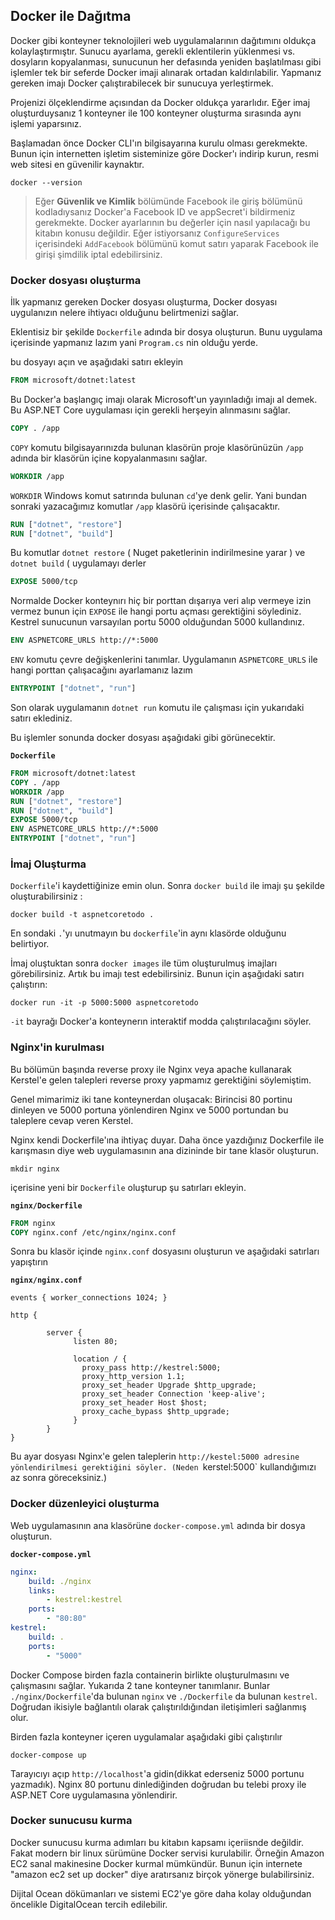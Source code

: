 ## Docker ile Dağıtma

Docker gibi konteyner teknolojileri web uygulamalarının dağıtımını oldukça kolaylaştırmıştır. Sunucu ayarlama, gerekli eklentilerin yüklenmesi vs. dosyların kopyalanması, sunucunun her defasında yeniden başlatılması gibi işlemler tek bir seferde Docker imaji alınarak ortadan kaldırılabilir. Yapmanız gereken imajı Docker çalıştırabilecek bir sunucuya yerleştirmek. 

Projenizi ölçeklendirme açısından da Docker oldukça yararlıdır. Eğer imaj oluşturduysanız 1 konteyner ile 100 konteyner oluşturma sırasında aynı işlemi yaparsınız.

Başlamadan önce Docker CLI'ın bilgisayarına kurulu olması gerekmekte. Bunun için internetten işletim sisteminize göre Docker'ı indirip kurun, resmi web sitesi en güvenilir kaynaktır.

```
docker --version
```

> Eğer **Güvenlik ve Kimlik** bölümünde Facebook ile giriş bölümünü kodladıysanız Docker'a Facebook ID ve appSecret'i bildirmeniz gerekmekte. Docker ayarlarının bu değerler için nasıl yapılacağı bu kitabın konusu değildir. Eğer istiyorsanız `ConfigureServices` içerisindeki `AddFacebook` bölümünü komut satırı yaparak Facebook ile girişi şimdilik iptal edebilirsiniz.


### Docker dosyası oluşturma

İlk yapmanız gereken Docker dosyası oluşturma, Docker dosyası uygulanızın nelere ihtiyacı olduğunu belirtmenizi sağlar.

Eklentisiz bir şekilde `Dockerfile` adında bir dosya oluşturun. Bunu uygulama içerisinde yapmanız lazım yani `Program.cs` nin olduğu yerde.

bu dosyayı açın ve aşağıdaki satırı ekleyin

```dockerfile
FROM microsoft/dotnet:latest
```

Bu Docker'a başlangıç imajı olarak Microsoft'un yayınladığı imajı al demek. Bu ASP.NET Core uygulaması için gerekli herşeyin alınmasını sağlar.

```dockerfile
COPY . /app
```

`COPY` komutu bilgisayarınızda bulunan klasörün proje klasörünüzün `/app` adında bir klasörün içine kopyalanmasını sağlar. 


```dockerfile
WORKDIR /app
```
`WORKDIR` Windows komut satırında bulunan `cd`'ye denk gelir. Yani bundan sonraki yazacağımız komutlar `/app` klasörü içerisinde çalışacaktır.


```dockerfile
RUN ["dotnet", "restore"]
RUN ["dotnet", "build"]
```

Bu komutlar `dotnet restore` ( Nuget paketlerinin indirilmesine yarar ) ve `dotnet build` ( uygulamayı derler


```dockerfile
EXPOSE 5000/tcp
```
Normalde Docker konteynırı hiç bir porttan dışarıya veri alıp vermeye izin vermez bunun için `EXPOSE` ile hangi portu açması gerektiğini söylediniz. Kestrel sunucunun varsayılan portu 5000 olduğundan 5000 kullandınız.

```dockerfile
ENV ASPNETCORE_URLS http://*:5000
```
`ENV` komutu çevre değişkenlerini tanımlar. Uygulamanın `ASPNETCORE_URLS` ile hangi porttan çalışacağını ayarlamanız lazım



```dockerfile
ENTRYPOINT ["dotnet", "run"]
```
Son olarak uygulamanın `dotnet run` komutu ile çalışması için yukarıdaki satırı eklediniz.

Bu işlemler sonunda docker dosyası aşağıdaki gibi görünecektir.

**`Dockerfile`**

```dockerfile
FROM microsoft/dotnet:latest
COPY . /app
WORKDIR /app
RUN ["dotnet", "restore"]
RUN ["dotnet", "build"]
EXPOSE 5000/tcp
ENV ASPNETCORE_URLS http://*:5000
ENTRYPOINT ["dotnet", "run"]
```

### İmaj Oluşturma

`Dockerfile`'i kaydettiğinize emin olun. Sonra `docker build` ile imajı şu şekilde oluşturabilirsiniz : 


```
docker build -t aspnetcoretodo .
```
En sondaki `.`'yı unutmayın bu `dockerfile`'in aynı klasörde olduğunu belirtiyor.

İmaj oluştuktan sonra `docker images` ile tüm oluşturulmuş imajları görebilirsiniz. Artık bu imajı test edebilirsiniz. Bunun için aşağıdaki satırı çalıştırın:

```
docker run -it -p 5000:5000 aspnetcoretodo
```

`-it` bayrağı Docker'a konteynerın interaktif modda çalıştırılacağını söyler.


### Nginx'in kurulması

Bu bölümün başında reverse proxy ile Nginx veya apache kullanarak Kerstel'e gelen talepleri reverse proxy yapmamız gerektiğini söylemiştim.

Genel mimarimiz iki tane konteynerdan oluşacak: Birincisi 80 portinu dinleyen ve 5000 portuna yönlendiren Nginx ve 5000 portundan bu taleplere cevap veren Kerstel.

Nginx kendi Dockerfile'ına ihtiyaç duyar. Daha önce yazdığınız Dockerfile ile karışmasın diye web uygulamasının ana dizininde bir tane klasör oluşturun.
```
mkdir nginx
```

içerisine yeni bir `Dockerfile` oluşturup şu satırları ekleyin.

**`nginx/Dockerfile`**

```dockerfile
FROM nginx
COPY nginx.conf /etc/nginx/nginx.conf
```
Sonra bu klasör içinde `nginx.conf` dosyasını oluşturun ve aşağıdaki satırları yapıştırın

**`nginx/nginx.conf`**

```
events { worker_connections 1024; }

http {

        server {
              listen 80;

              location / {
                proxy_pass http://kestrel:5000;
                proxy_http_version 1.1;
                proxy_set_header Upgrade $http_upgrade;
                proxy_set_header Connection 'keep-alive';
                proxy_set_header Host $host;
                proxy_cache_bypass $http_upgrade;
              }
        }
}
```
Bu ayar dosyası Nginx'e gelen taleplerin `http://kestel:5000 adresine yönlendirilmesi gerektiğini söyler. (Neden `kerstel:5000` kullandığımızı az sonra göreceksiniz.)


### Docker düzenleyici oluşturma

Web uygulamasının ana klasörüne `docker-compose.yml` adında bir dosya oluşturun.

**`docker-compose.yml`**

```yaml
nginx:
    build: ./nginx
    links:
        - kestrel:kestrel
    ports:
        - "80:80"
kestrel:
    build: .
    ports:
        - "5000"
```

Docker Compose birden fazla containerin birlikte oluşturulmasını ve çalışmasını sağlar. Yukarıda 2 tane konteyner tanımlanır. Bunlar `./nginx/Dockerfile`'da bulunan `nginx` ve `./Dockerfile` da bulunan `kestrel`. Doğrudan ikisiyle bağlantılı olarak çalıştırıldığından iletişimleri sağlanmış olur.

Birden fazla konteyner içeren uygulamalar aşağıdaki gibi çalıştırılır


```
docker-compose up
```

Tarayıcıyı açıp `http://localhost`'a gidin(dikkat ederseniz 5000 portunu yazmadık). Nginx 80 portunu dinlediğinden doğrudan bu telebi proxy ile ASP.NET Core uygulamasına yönlendirir.

### Docker sunucusu kurma

Docker sunucusu kurma adımları bu kitabın kapsamı içeriisnde değildir. Fakat modern bir linux sürümüne Docker servisi kurulabilir. Örneğin Amazon EC2 sanal makinesine Docker kurmal mümkündür. Bunun için internete "amazon ec2 set up docker" diye aratırsanız birçok yönerge bulabilirsiniz.

Dijital Ocean dökümanları ve sistemi EC2'ye göre daha kolay olduğundan öncelikle DigitalOcean tercih edilebilir.
